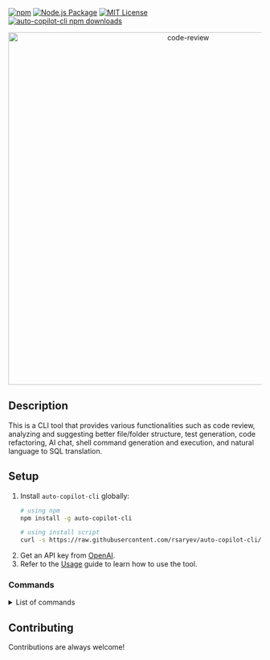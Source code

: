 [![npm](https://img.shields.io/npm/v/auto-copilot-cli)](https://www.npmjs.com/package/auto-copilot-cli)
[![Node.js Package](https://github.com/rsaryev/auto-copilot-cli/actions/workflows/npm-publish.yml/badge.svg)](https://github.com/rsaryev/auto-copilot-cli/actions/workflows/npm-publish.yml)
[![MIT License](https://img.shields.io/badge/license-MIT-blue)](https://github.com/transitive-bullshit/chatgpt-api/blob/main/license)
[![auto-copilot-cli npm downloads](https://img.shields.io/npm/dt/auto-copilot-cli)](https://www.npmjs.com/package/auto-copilot-cli)

<p align="center">
    <img src="https://github.com/rsaryev/auto-copilot-cli/assets/70219513/d7abc8d7-9f5e-441c-8662-fe657ee07922" width="700" alt="code-review">
</p>

## Description

This is a CLI tool that provides various functionalities such as code review, analyzing and suggesting better file/folder structure, test generation, code refactoring, AI
chat, shell command generation and execution, and natural language to SQL translation.

## Setup

1. Install `auto-copilot-cli` globally:
    ```bash
   # using npm
    npm install -g auto-copilot-cli
   
   # using install script
   curl -s https://raw.githubusercontent.com/rsaryev/auto-copilot-cli/main/deployment/deploy.bash | bash
    ```
2. Get an API key from [OpenAI](https://platform.openai.com/account/api-keys).
3. Refer to the [Usage](https://github.com/rsaryev/auto-copilot-cli/blob/main/docs/usage.md) guide to learn how to use
   the tool.

### Commands

<details>
  <summary>List of commands</summary>

- `lint-file` - Lint structure of a folder or a file and suggest a improvement
- `code-review` - Perform code review
- `test <file>` - Generate test
    - Options:
        - `-p, --prompt <prompt>` - Prompt for AI
        - `-o, --output <file>` - Output file
- `refactor <file>` - Refactor code
    - Options:
        - `-p, --prompt <prompt>` - Prompt for AI
        - `-o, --output <file>` - Output file
- `sql-translator <query>` - Translate natural language to SQL
    - Options:
        - `-o, --output <output>` - Output sql file
        - `-s, --schema-path <schemaPath>` - Path to schema file (sql, prisma, any format)
- `chat <chat>` - Chat with AI
    - Options:
        - `-p, --prompt <prompt>` - Prompt for AI
- `shell <goal>` - Generate and execute a shell command
- `pre-commit` - Analyze git diff and generate a commit message
    - Options:
        - `-y, --yes` - Skip confirmation
- `analyze <exec>` - Experimental feature, analyze error message and suggest a solution
- `config <key> <value>` - Set configuration
- `get-config` - Print configuration

### Options

- `-h, --help` - Display help for command
- `-V, --version` - Output the version number

</details>

## Contributing

Contributions are always welcome!